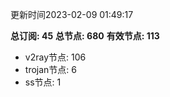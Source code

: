 更新时间2023-02-09 01:49:17

**总订阅: 45**
**总节点: 680**
**有效节点: 113**
- v2ray节点: 106
- trojan节点: 6
- ss节点: 1
